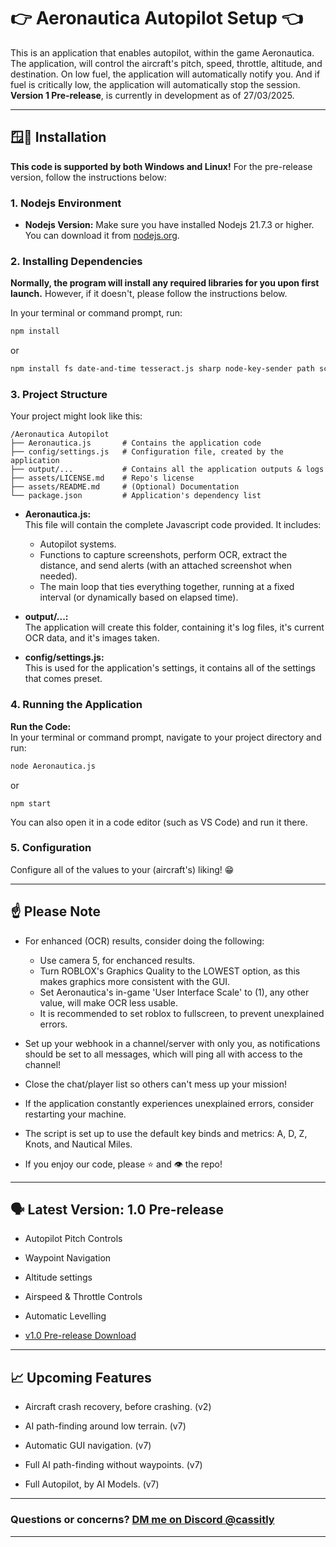 # 👉 Aeronautica Autopilot Setup 👈
This is an application that enables autopilot, within the game Aeronautica. The application, will control the aircraft's pitch, speed, throttle, altitude, and destination. On low fuel, the application will automatically notify you. And if fuel is critically low, the application will automatically stop the session. **Version 1 Pre-release**, is currently in development as of 27/03/2025.

---

## 🪟🍎 Installation
**This code is supported by both Windows and Linux!**
For the pre-release version, follow the instructions below:

### 1. **Nodejs Environment**

- **Nodejs Version:** 
  Make sure you have installed Nodejs 21.7.3 or higher. You can download it from [nodejs.org](https://nodejs.org/en/download).

### 2. **Installing Dependencies**
**Normally, the program will install any required libraries for you upon first launch.** However, if it doesn't, please follow the instructions below.

In your terminal or command prompt, run:

```bash
npm install
```
or
```bash
npm install fs date-and-time tesseract.js sharp node-key-sender path screenshot-desktop axios crypto
```

### 3. **Project Structure**
Your project might look like this:
```
/Aeronautica Autopilot
├── Aeronautica.js       # Contains the application code
├── config/settings.js   # Configuration file, created by the application
├── output/...           # Contains all the application outputs & logs
├── assets/LICENSE.md    # Repo's license
├── assets/README.md     # (Optional) Documentation
└── package.json         # Application's dependency list
```

- **Aeronautica.js:**  
  This file will contain the complete Javascript code provided. It includes:
  - Autopilot systems.
  - Functions to capture screenshots, perform OCR, extract the distance, and send alerts (with an attached screenshot when needed).
  - The main loop that ties everything together, running at a fixed interval (or dynamically based on elapsed time).

- **output/...:**  
  The application will create this folder, containing it's log files, it's current OCR data, and it's images taken.

- **config/settings.js:**  
  This is used for the application's settings, it contains all of the settings that comes preset.


### 4. **Running the Application**
**Run the Code:**  
   In your terminal or command prompt, navigate to your project directory and run:
   ```bash
   node Aeronautica.js
   ```
  or
   ```
   npm start
   ```

   You can also open it in a code editor (such as VS Code) and run it there.


### 5. **Configuration**
Configure all of the values to your (aircraft's) liking! 😁

  ---

## ☝️ Please Note

- For enhanced (OCR) results, consider doing the following:
    - Use camera 5, for enchanced results.
    - Turn ROBLOX's Graphics Quality to the LOWEST option, as this makes graphics more consistent with the GUI.
    - Set Aeronautica's in-game 'User Interface Scale' to (1), any other value, will make OCR less usable.
    - It is recommended to set roblox to fullscreen, to prevent unexplained errors.

- Set up your webhook in a channel/server with only you, as notifications should be set to all messages, which will ping all with access to the channel!

- Close the chat/player list so others can't mess up your mission!

- If the application constantly experiences unexplained errors, consider restarting your machine.

- The script is set up to use the default key binds and metrics: A, D, Z, Knots, and Nautical Miles.

- If you enjoy our code, please ⭐ and 👁️ the repo!

---

## 🗣️ Latest Version: 1.0 Pre-release

- Autopilot Pitch Controls

- Waypoint Navigation

- Altitude settings

- Airspeed & Throttle Controls

- Automatic Levelling

- [v1.0 Pre-release Download](https://github.com/Cassitly/AeronauticaAutopilot/Aeronautica.js)

---

## 📈 Upcoming Features

- Aircraft crash recovery, before crashing. (v2)

- AI path-finding around low terrain. (v7)

- Automatic GUI navigation. (v7)

- Full AI path-finding without waypoints. (v7)

- Full Autopilot, by AI Models. (v7)

---

### Questions or concerns? [DM me on Discord @cassitly](./assets/NO_LINK_ATTACHED.md)

---

<!-- # THIS CODE HAS BEEN CLEARED WITH AERONAUTICA STAFF. THIS IS 100% SAFE TO USE.
![Aeronautica Autopilot](./NO_LINK_ATTACHED.md) -->